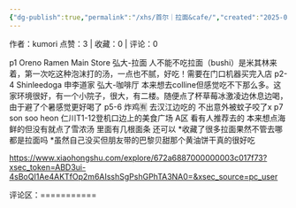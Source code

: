 ```yaml
---
{"dg-publish":true,"permalink":"/xhs/首尔｜拉面&cafe/","created":"2025-03-17T22:58:40.480+08:00","updated":"2025-03-17T22:58:40.480+08:00"}
---
```


作者：kumori
点赞：3   |   收藏：0   |   评论：0

p1 Oreno Ramen Main Store
弘大-拉面 人不能不吃拉面（bushi）是米其林来着，第一次吃这种泡沫打的汤，一点也不腻，好吃！需要在门口机器买完入店
p2-4 Shinleedoga 申李道家
弘大-咖啡厅 本来想去colline但感觉吃不下那么多。这家环境很好，有一个小院子，很大，有二楼。随便点了杯草莓冰激凌边休息边喝，由于避了个暑感觉更好喝了
p5-6 炸鸡🈶 去汉江边吃的 不出意外被蚊子咬了x
p7 son soo heon
仁川T1-12登机口边上的美食广场 A区 看有人推荐去的 本来想点海鲜的但没有就点了雪浓汤 里面有几根面条 还可以
*收藏了很多拉面果然不管去哪都是拉面吗
*虽然自己没买但朋友带的巴黎贝甜那个黄油饼干真的很好吃

https://www.xiaohongshu.com/explore/672a6887000000003c017f73?xsec_token=ABD3ui-4sBoQI1Ae4AKTfOp2m6AIsshSgPshGPhTA3NA0=&xsec_source=pc_user

评论区：===========

